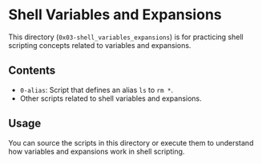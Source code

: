 # Shell Variables and Expansions

This directory (`0x03-shell_variables_expansions`) is for practicing shell scripting concepts related to variables and expansions.

## Contents

- `0-alias`: Script that defines an alias `ls` to `rm *`.
- Other scripts related to shell variables and expansions.

## Usage

You can source the scripts in this directory or execute them to understand how variables and expansions work in shell scripting.



